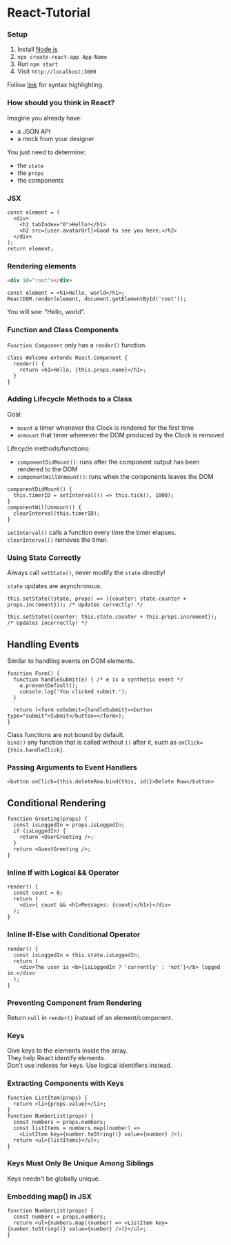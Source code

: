 # React-Tutorial

### Setup

1) Install [Node.js]()
2) `npx create-react-app App-Name`
3) Run `npm start`
4) Visit `http://localhost:3000`

Follow [link](https://babeljs.io/docs/en/editors/) for syntax highlighting.  

### How should you think in React?

Imagine you already have:
* a JSON API
* a mock from your designer

You just need to determine:
* the `state`
* the `props`
* the components

### JSX

```
const element = (
  <div>
    <h1 tabIndex="0">Hello!</h1>
    <h2 src={user.avatarUrl}>Good to see you here.</h2>
  </div>
);
return element;
```

### Rendering elements

```html
<div id="root"></div>
``` 

```
const element = <h1>Hello, world</h1>;
ReactDOM.render(element, document.getElementById('root'));
```

You will see: "Hello, world".  

### Function and Class Components

`Function Component` only has a `render()` function.  

```
class Welcome extends React.Component {
  render() {
    return <h1>Hello, {this.props.name}</h1>;
  }
}
```

### Adding Lifecycle Methods to a Class

Goal:
* `mount` a timer whenever the Clock is rendered for the first time
* `unmount` that timer whenever the DOM produced by the Clock is removed

Lifecycle methods/functions:
* `componentDidMount()`: runs after the component output has been rendered to the DOM
* `componentWillUnmount()`: runs when the components leaves the DOM

```
componentDidMount() {
  this.timerID = setInterval(() => this.tick(), 1000);
}
componentWillUnmount() {
  clearInterval(this.timerID);
}
```

`setInterval()` calls a function every time the timer elapses.  
`clearInterval()` removes the timer.  

### Using State Correctly

Always call `setState()`, never modify the `state` directly!

`state` updates are asynchronous.  

```
this.setState((state, props) => ({counter: state.counter + props.increment})); /* Updates correctly! */

this.setState({counter: this.state.counter + this.props.increment}); /* Updates incorrectly! */
```

## Handling Events

Similar to handling events on DOM elements.  

```
function Form() {
  function handleSubmit(e) { /* e is a synthetic event */
    e.preventDefault();
    console.log('You clicked submit.');
  }

  return (<form onSubmit={handleSubmit}><button type="submit">Submit</button></form>);
}
```

Class functions are not bound by default.  
`bind()` any function that is called without `()` after it, such as `onClick={this.handleClick}`.  

### Passing Arguments to Event Handlers

```
<button onClick={this.deleteRow.bind(this, id)}>Delete Row</button>
```

## Conditional Rendering

```
function Greeting(props) {
  const isLoggedIn = props.isLoggedIn;
  if (isLoggedIn) {
  	return <UserGreeting />;
  }
  return <GuestGreeting />;
}
```

### Inline If with Logical && Operator

```
render() {
  const count = 0;
  return (
    <div>{ count && <h1>Messages: {count}</h1>}</div>
  );
}
```

### Inline If-Else with Conditional Operator

```
render() {
  const isLoggedIn = this.state.isLoggedIn;
  return (
    <div>The user is <b>{isLoggedIn ? 'currently' : 'not'}</b> logged in.</div>
  );
}
```

### Preventing Component from Rendering

Return `null` in `render()` instead of an element/component.  

### Keys

Give keys to the elements inside the array.  
They help React identify elements.  
Don't use indexes for keys. Use logical identifiers instead.  

### Extracting Components with Keys

```
function ListItem(props) {
  return <li>{props.value}</li>;
}
function NumberList(props) {
  const numbers = props.numbers;
  const listItems = numbers.map((number) =>
    <ListItem key={number.toString()} value={number} />);
  return <ul>{listItems}</ul>;
}
```

### Keys Must Only Be Unique Among Siblings

Keys needn't be globally unique.  

### Embedding map() in JSX

```
function NumberList(props) {
  const numbers = props.numbers;
  return <ul>{numbers.map((number) => <ListItem key={number.toString()} value={number} />)}</ul>;
}
```